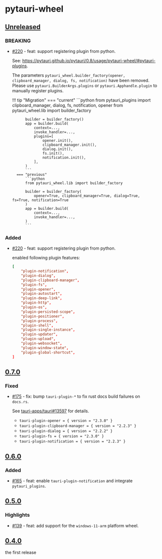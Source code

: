 # pytauri-wheel

## [Unreleased]

### BREAKING

- [#220](https://github.com/pytauri/pytauri/pull/220) - feat: support registering plugin from python.

    See: <https://pytauri.github.io/pytauri/0.8/usage/pytauri-wheel/#pytauri-plugins>.

    The parameters `pytauri_wheel.builder_factory(opener, clipboard_manager, dialog, fs, notification)` have been removed. Please use `pytauri.BuilderArgs.plugins` or `pytauri.Apphandle.plugin` to manually register plugins.

    !!! tip "Migration"
        === "current"
            ```python
            from pytauri_plugins import clipboard_manager, dialog, fs, notification, opener
            from pytauri_wheel.lib import builder_factory

            builder = builder_factory()
            app = builder.build(
                context=...,
                invoke_handler=...,
                plugins=[
                    opener.init(),
                    clipboard_manager.init(),
                    dialog.init(),
                    fs.init(),
                    notification.init(),
                ],
            )
            ```
        === "previous"
            ```python
            from pytauri_wheel.lib import builder_factory

            builder = builder_factory(
                opener=True, clipboard_manager=True, dialog=True, fs=True, notification=True
            )
            app = builder.build(
                context=...,
                invoke_handler=...,
            )
            ```

### Added

- [#220](https://github.com/pytauri/pytauri/pull/220) - feat: support registering plugin from python.

    enabled following plugin features:

    ```toml
    [
        "plugin-notification",
        "plugin-dialog",
        "plugin-clipboard-manager",
        "plugin-fs",
        "plugin-opener",
        "plugin-autostart",
        "plugin-deep-link",
        "plugin-http",
        "plugin-os",
        "plugin-persisted-scope",
        "plugin-positioner",
        "plugin-process",
        "plugin-shell",
        "plugin-single-instance",
        "plugin-updater",
        "plugin-upload",
        "plugin-websocket",
        "plugin-window-state",
        "plugin-global-shortcut",
    ]
    ```

## [0.7.0]

### Fixed

- [#175](https://github.com/pytauri/pytauri/pull/175) - fix: bump `tauri-plugin-*` to fix rust docs build failures on `docs.rs`.

    See [tauri-apps/tauri#13597](https://github.com/tauri-apps/tauri/pull/13597#issuecomment-2961321899) for details.

    - `tauri-plugin-opener = { version = "2.3.0" }`
    - `tauri-plugin-clipboard-manager = { version = "2.2.3" }`
    - `tauri-plugin-dialog = { version = "2.2.2" }`
    - `tauri-plugin-fs = { version = "2.3.0" }`
    - `tauri-plugin-notification = { version = "2.2.3" }`

## [0.6.0]

### Added

- [#165](https://github.com/pytauri/pytauri/pull/165) - feat: enable `tauri-plugin-notification` and integrate `pytauri_plugins`.

## [0.5.0]

### Highlights

- [#139](https://github.com/pytauri/pytauri/pull/139) - feat: add support for the `windows-11-arm` platform wheel.

## [0.4.0]

the first release

[unreleased]: https://github.com/pytauri/pytauri/tree/HEAD
[0.7.0]: https://github.com/pytauri/pytauri/releases/tag/py/pytauri-wheel/v0.7.0
[0.6.0]: https://github.com/pytauri/pytauri/releases/tag/py/pytauri-wheel/v0.6.0
[0.5.0]: https://github.com/pytauri/pytauri/releases/tag/py/pytauri-wheel/v0.5.0
[0.4.0]: https://github.com/pytauri/pytauri/releases/tag/py/pytauri-wheel/v0.4.0
